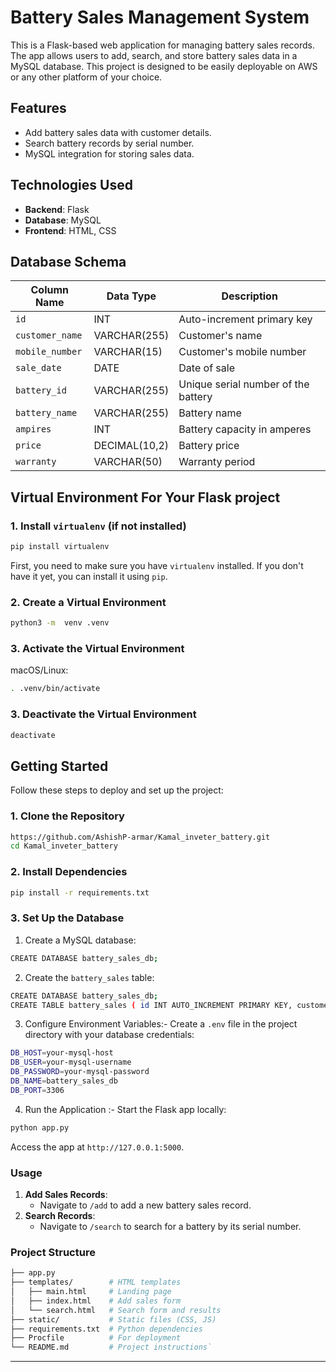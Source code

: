 # Battery Sales Management System

This is a Flask-based web application for managing battery sales records. The app allows users to add, search, and store battery sales data in a MySQL database. This project is designed to be easily deployable on AWS or any other platform of your choice.


## Features

-   Add battery sales data with customer details.
-   Search battery records by serial number.
-   MySQL integration for storing sales data.

## Technologies Used

-   **Backend**: Flask
-   **Database**: MySQL
-   **Frontend**: HTML, CSS

## Database Schema

| Column Name     | Data Type      | Description                          |
|------------------|---------------|--------------------------------------|
| `id`            | INT           | Auto-increment primary key           |
| `customer_name` | VARCHAR(255)  | Customer's name                      |
| `mobile_number` | VARCHAR(15)   | Customer's mobile number             |
| `sale_date`     | DATE          | Date of sale                         |
| `battery_id`    | VARCHAR(255)  | Unique serial number of the battery  |
| `battery_name`  | VARCHAR(255)  | Battery name                         |
| `ampires`       | INT           | Battery capacity in amperes          |
| `price`         | DECIMAL(10,2) | Battery price                        |
| `warranty`      | VARCHAR(50)   | Warranty period                      |

## Virtual Environment For Your Flask project
### 1. **Install `virtualenv` (if not installed)**
```bash
pip install virtualenv
```
First, you need to make sure you have `virtualenv` installed. If you don't have it yet, you can install it using `pip`.
### 2. **Create a Virtual Environment**
```bash
python3 -m  venv .venv
```
### 3. **Activate the Virtual Environment**
macOS/Linux:
```bash
. .venv/bin/activate
```
### 3. **Deactivate the Virtual Environment**
```bash
deactivate
```
## Getting Started

Follow these steps to deploy and set up the project:

### 1. Clone the Repository
```bash
https://github.com/AshishP-armar/Kamal_inveter_battery.git
cd Kamal_inveter_battery
   ```


### 2. Install Dependencies
```bash
pip install -r requirements.txt
```

### 3. Set Up the Database
1. Create a MySQL database: 
```bash
CREATE DATABASE battery_sales_db;
```
2. Create the `battery_sales` table:
```bash
CREATE DATABASE battery_sales_db;
CREATE TABLE battery_sales ( id INT AUTO_INCREMENT PRIMARY KEY, customer_name VARCHAR(255) NOT NULL, mobile_number VARCHAR(15) NOT NULL, sale_date DATE NOT NULL, battery_id VARCHAR(255) NOT NULL UNIQUE, battery_name VARCHAR(255) NOT NULL, ampires INT NOT NULL, price DECIMAL(10, 2) NOT NULL, warranty VARCHAR(50) NOT NULL );
```
3. Configure Environment Variables:-
Create a `.env` file in the project directory with your database credentials:
```bash
DB_HOST=your-mysql-host
DB_USER=your-mysql-username
DB_PASSWORD=your-mysql-password
DB_NAME=battery_sales_db
DB_PORT=3306
```
4. Run the Application :-
Start the Flask app locally:
```bash
python app.py
```
Access the app at `http://127.0.0.1:5000`.

### **Usage**

1.  **Add Sales Records**:
    -   Navigate to `/add` to add a new battery sales record.
2.  **Search Records**:
    -   Navigate to `/search` to search for a battery by its serial number.

### **Project Structure**
```bash
├── app.py           
├── templates/        # HTML templates
│   ├── main.html     # Landing page
│   ├── index.html    # Add sales form
│   └── search.html   # Search form and results
├── static/           # Static files (CSS, JS)
├── requirements.txt  # Python dependencies
├── Procfile          # For deployment
└── README.md         # Project instructions` 
```
----------
